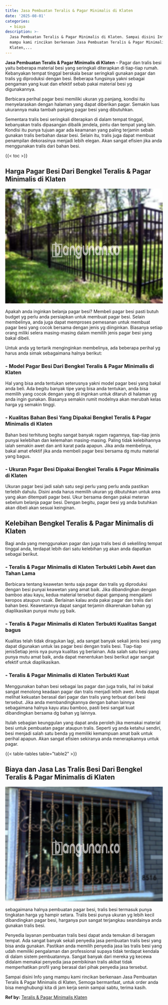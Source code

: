 ```yaml
---
title: Jasa Pembuatan Teralis & Pagar Minimalis di Klaten
date: '2025-08-01'
categories:
  - biaya
description: >-
  Jasa Pembuatan Teralis & Pagar Minimalis di Klaten. Sampai disini Info yang
  mampu kami rincikan berkenaan Jasa Pembuatan Teralis & Pagar Minimalis di
  Klaten,...
---
```


**Jasa Pembuatan Teralis & Pagar Minimalis di Klaten** – Pagar dan tralis besi yaitu beberapa material besi yang seringkali diterapkan di tiap-tiap rumah. Kebanyakan tempat tinggal berskala besar seringkali gunakan pagar dan tralis yg diproduksi dengan besi. Beberapa fungsinya yakni sebagai pengaman yang kuat dan efektif sebab pakai material besi yg digunakannya.

Berbicara perihal pagar besi memiliki ukuran yg panjang, kondisi itu menyelaraskan dengan halaman yang dapat diberikan pagar. Semakin luas ukurannya maka tambah panjang pagar besi yang dibutuhkan.

Sementara tralis besi seringkali diterapkan di dalam tempat tinggal, kebanyakan tralis dipasangan dibalik jendela, pintu dan tempat yang lain. Kondisi itu punya tujuan agar ada keamanan yang paling terjamin sebab gunakan tralis berbahan dasar besi. Selain itu, tralis juga dapat membuat penampilan dekorasinya menjadi lebih elegan. Akan sangat efisien jika anda menggunakan tralis dari bahan besi.

{{< toc >}}

## Harga Pagar Besi Dari Bengkel Teralis & Pagar Minimalis di Klaten

![Jasa Pembuatan Teralis & Pagar Minimalis di Klaten](/images/pagar-minimalis-murah-30.png)

Apakah anda inginkan belanja pagar besi? Membeli pagar besi pasti butuh budget yg perlu anda persiapkan untuk membuat pagar besi. Selain membelinya, anda juga dapat memproses pemesanan untuk membuat pagar besi yang cocok bersama dengan jenis yg diinginkan. Biasanya setiap orang miliki selera masing-masing dalam memilih jenis pagar besi yang bakal dibeli.

Untuk anda yg tertarik menginginkan membelinya, ada beberapa perihal yg harus anda simak sebagaimana halnya berikut:
### \- Model Pagar Besi Dari Bengkel Teralis & Pagar Minimalis di Klaten

Hal yang bisa anda tentukan seterusnya yakni model pagar besi yang bakal anda beli. Ada begitu banyak tipe yang bisa anda tentukan, anda bisa memilih yang cocok dengan yang di inginkan untuk ditaruh di halaman yg anda ingin gunakan. Biasanya semakin rumit modelnya akan merubah kelas harga yg semakin tinggi.

### \- Kualitas Bahan Besi Yang Dipakai Bengkel Teralis & Pagar Minimalis di Klaten

Bahan besi terhitung begitu sangat banyak ragam ragamnya, tiap-tiap jenis punyai kelebihan dan kelemahan masing-masing. Paling tidak kelebihannya ialah semakin awet dan anti karat pada apapun. Jika anda membelinya, bakal amat efektif jika anda membeli pagar besi bersama dg mutu material yang bagus.

### \- Ukuran Pagar Besi Dipakai Bengkel Teralis & Pagar Minimalis di Klaten

Ukuran pagar besi jadi salah satu segi perlu yang perlu anda pastikan terlebih dahulu. Disini anda harus memilih ukuran yg dibutuhkan untuk area yang akan ditempati pagar besi. Ukur bersama dengan pakai meteran sebelum belanja pagar besi. Dengan begitu, pagar besi yg anda butuhkan akan dibeli akan sesuai keinginan.

## Kelebihan Bengkel Teralis & Pagar Minimalis di Klaten

Bagi anda yang menggunakan pagar dan juga tralis besi di sekeliling tempat tinggal anda, terdapat lebih dari satu kelebihan yg akan anda dapatkan sebagai berikut.

### \- Teralis & Pagar Minimalis di Klaten Terbukti Lebih Awet dan Tahan Lama

Berbicara tentang keawetan tentu saja pagar dan tralis yg diproduksi dengan besi punyai keawetan yang amat baik. Jika dibandingkan dengan bamboo atau kayu, kedua material tersebut dapat gampang mengalami keropos ataupun rusak. Berlainan kalau anda pakai pagar dan tralis dari bahan besi. Keawetannya dapat sangat terjamin dikarenakan bahan yg diaplikasikan punyai mutu yg baik.

### \- Teralis & Pagar Minimalis di Klaten Terbukti Kualitas Sangat bagus

Kualitas telah tidak diragukan lagi, ada sangat banyak sekali jenis besi yang dapat digunakan untuk las pagar besi dengan tralis besi. Tiap-tiap jenisSetiap jenis nya punya kualitas yg berlainan. Ada salah satu besi yang punya mutu amat baik, anda dapat menentukan besi berikut agar sangat efektif untuk diaplikasikan.

### \- Teralis & Pagar Minimalis di Klaten Terbukti Kuat

Menggunakan bahan besi sebagai las pagar dan juga tralis, hal ini bakal sangat menolong keadaan pagar dan tralis menjadi lebih awet. Anda dapat melihat kekuatan berasal dari pagar dan tralis yang terbuat dari besi tersebut. Jika anda membandingkannya dengan bahan lainnya sebagaimana halnya kayu atau bamboo, pasti besi sangat kuat dibandingkan bersama dg bahan yg lainnya.

Itulah sebagian keunggulan yang dapat anda peroleh jika memakai material besi untuk pembuatan pagar ataupun tralis. Seperti yg anda ketahui sendiri, besi menjadi salah satu benda yg memiliki kemampuan amat baik untuk perihal apapun. Akan sangat efisien sekiranya anda menerapkannya untuk pagar.

{{< table-tables table="table2" >}}

## Biaya dan Jasa Las Tralis Besi Dari Bengkel Teralis & Pagar Minimalis di Klaten

![Jasa Pembuatan Teralis & Pagar Minimalis di Klaten](/images/teralis-minimalis-murah-31.png)

sebagaimana halnya pembuatan pagar besi, tralis besi termasuk punya tingkatan harga yg hampir setara. Tralis besi punya ukuran yg lebih kecil dibandingkan pagar besi, harganya pun sangat terjangkau seandainya anda gunakan tralis besi.

Penyedia layanan pembuatan tralis besi dapat anda temukan di beragam tempat. Ada sangat banyak sekali penyedia jasa pembuatan tralis besi yang bisa anda gunakan. Pastikan anda memilih penyedia jasa las tralis besi yang udah memiliki pengalaman dan professional supaya tidak terdapat kendala di dalam sistem pembuatannya. Sangat banyak dari mereka yg kecewa didalam memakai penyedia jasa pembikinan tralis akibat tidak memperhatikan profil yang berasal dari pihak penyedia jasa tersebut.

Sampai disini Info yang mampu kami rincikan berkenaan Jasa Pembuatan Teralis & Pagar Minimalis di Klaten, Semoga bermanfaat, untuk order anda bisa menghubungi kita di jam kerja senin sampai sabtu, terima kasih.

**Ref by:** [Teralis & Pagar Minimalis Klaten](https://id.wikipedia.org/wiki/Teralis)
